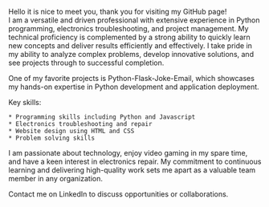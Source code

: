 Hello it is nice to meet you, thank you for visiting my GitHub page!  
I am a versatile and driven professional with extensive experience in Python programming, electronics troubleshooting, and project management. My technical proficiency is complemented by a strong ability to quickly learn new concepts and deliver results efficiently and effectively. I take pride in my ability to analyze complex problems, develop innovative solutions, and see projects through to successful completion.

One of my favorite projects is Python-Flask-Joke-Email, which showcases my hands-on expertise in Python development and application deployment.

Key skills:

    * Programming skills including Python and Javascript
    * Electronics troubleshooting and repair
    * Website design using HTML and CSS
    * Problem solving skills

I am passionate about technology, enjoy video gaming in my spare time, and have a keen interest in electronics repair. My commitment to continuous learning and delivering high-quality work sets me apart as a valuable team member in any organization.

Contact me on LinkedIn to discuss opportunities or collaborations.
